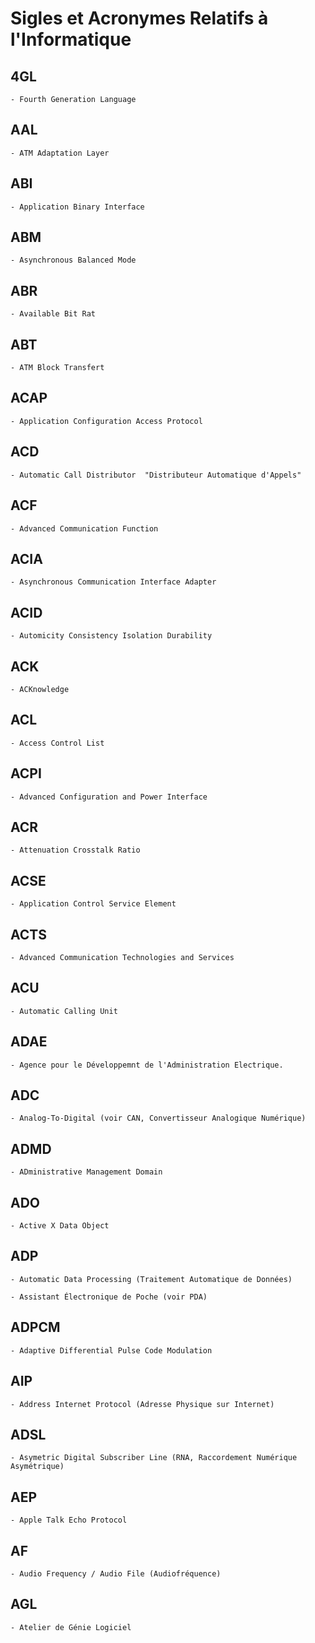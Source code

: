 # **Sigles et Acronymes Relatifs à l'Informatique**

## **4GL**

    - Fourth Generation Language

## **AAL**

    - ATM Adaptation Layer

## **ABI**

    - Application Binary Interface

 ## **ABM**

    - Asynchronous Balanced Mode

 ## **ABR**

    - Available Bit Rat

 ## **ABT**

    - ATM Block Transfert

## **ACAP**

    - Application Configuration Access Protocol

## **ACD**

    - Automatic Call Distributor  "Distributeur Automatique d'Appels"

## **ACF**

    - Advanced Communication Function

## **ACIA**

    - Asynchronous Communication Interface Adapter

## **ACID**

    - Automicity Consistency Isolation Durability

## **ACK**

    - ACKnowledge

## **ACL**

    - Access Control List

## **ACPI**

    - Advanced Configuration and Power Interface

## **ACR**

    - Attenuation Crosstalk Ratio

## **ACSE**

    - Application Control Service Element

## **ACTS**

    - Advanced Communication Technologies and Services

## **ACU**

    - Automatic Calling Unit

## **ADAE**

    - Agence pour le Développemnt de l'Administration Electrique.

## **ADC**

    - Analog-To-Digital (voir CAN, Convertisseur Analogique Numérique)

## **ADMD**

    - ADministrative Management Domain

## **ADO**

    - Active X Data Object

## **ADP**

    - Automatic Data Processing (Traitement Automatique de Données)

    - Assistant Électronique de Poche (voir PDA)

## **ADPCM**

    - Adaptive Differential Pulse Code Modulation 

## **AIP**

    - Address Internet Protocol (Adresse Physique sur Internet)

## **ADSL**

    - Asymetric Digital Subscriber Line (RNA, Raccordement Numérique Asymétrique)

## **AEP**

    - Apple Talk Echo Protocol

## **AF**

    - Audio Frequency / Audio File (Audiofréquence)

## **AGL**

    - Atelier de Génie Logiciel

